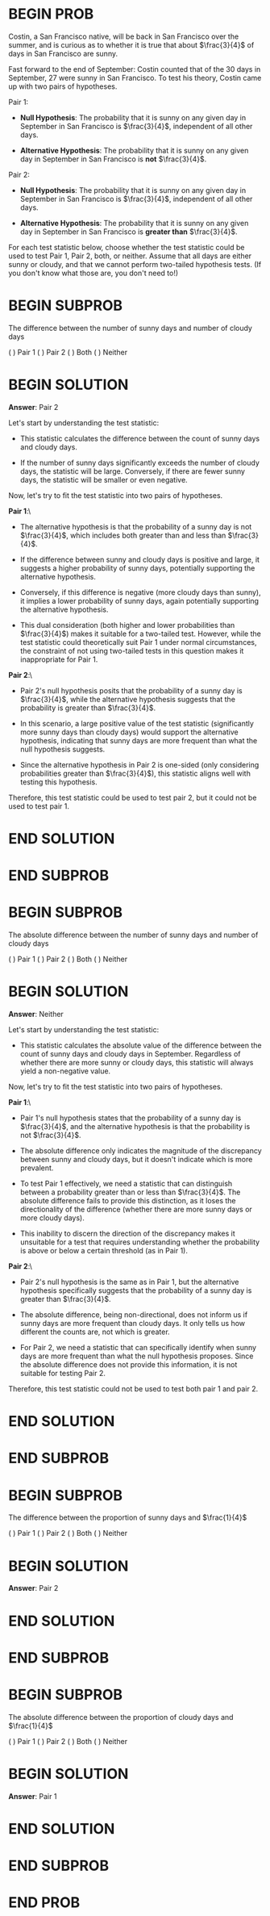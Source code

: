 # BEGIN PROB

Costin, a San Francisco native, will be back in San Francisco over the
summer, and is curious as to whether it is true that about $\frac{3}{4}$
of days in San Francisco are sunny.

Fast forward to the end of September: Costin counted that of the 30 days
in September, 27 were sunny in San Francisco. To test his theory, Costin
came up with two pairs of hypotheses.

Pair 1:

-   **Null Hypothesis**: The probability that it is sunny on any given
    day in September in San Francisco is $\frac{3}{4}$, independent of
    all other days.

-   **Alternative Hypothesis**: The probability that it is sunny on any
    given day in September in San Francisco is **not** $\frac{3}{4}$.

Pair 2:

-   **Null Hypothesis**: The probability that it is sunny on any given
    day in September in San Francisco is $\frac{3}{4}$, independent of
    all other days.

-   **Alternative Hypothesis**: The probability that it is sunny on any
    given day in September in San Francisco is **greater than**
    $\frac{3}{4}$.

For each test statistic below, choose whether the test statistic could
be used to test Pair 1, Pair 2, both, or neither. Assume that all days
are either sunny or cloudy, and that we cannot perform two-tailed
hypothesis tests. (If you don't know what those are, you don't need to!)

# BEGIN SUBPROB

The difference between the number of sunny days and number of
cloudy days

( ) Pair 1 
( ) Pair 2 
( ) Both 
( ) Neither

# BEGIN SOLUTION

**Answer**: Pair 2

Let's start by understanding the test statistic:

- This statistic calculates the difference between the count of sunny days and cloudy days.

- If the number of sunny days significantly exceeds the number of cloudy days, the statistic will be large. Conversely, if there are fewer sunny days, the statistic will be smaller or even negative.

Now, let's try to fit the test statistic into two pairs of hypotheses.

**Pair 1**:\

- The alternative hypothesis is that the probability of a sunny day is not $\frac{3}{4}$, which includes both greater than and less than $\frac{3}{4}$.

- If the difference between sunny and cloudy days is positive and large, it suggests a higher probability of sunny days, potentially supporting the alternative hypothesis.

- Conversely, if this difference is negative (more cloudy days than sunny), it implies a lower probability of sunny days, again potentially supporting the alternative hypothesis.

- This dual consideration (both higher and lower probabilities than $\frac{3}{4}$) makes it suitable for a two-tailed test. However, while the test statistic could theoretically suit Pair 1 under normal circumstances, the constraint of not using two-tailed tests in this question makes it inappropriate for Pair 1.

**Pair 2**:\

- Pair 2's null hypothesis posits that the probability of a sunny day is $\frac{3}{4}$, while the alternative hypothesis suggests that the probability is greater than $\frac{3}{4}$.

- In this scenario, a large positive value of the test statistic (significantly more sunny days than cloudy days) would support the alternative hypothesis, indicating that sunny days are more frequent than what the null hypothesis suggests.

- Since the alternative hypothesis in Pair 2 is one-sided (only considering probabilities greater than $\frac{3}{4}$), this statistic aligns well with testing this hypothesis.

Therefore, this test statistic could be used to test pair 2, but it could not be used to test pair 1.

# END SOLUTION

# END SUBPROB


# BEGIN SUBPROB

The absolute difference between the number of sunny days and number of cloudy days

( ) Pair 1 
( ) Pair 2 
( ) Both 
( ) Neither

# BEGIN SOLUTION

**Answer**: Neither

Let's start by understanding the test statistic:

- This statistic calculates the absolute value of the difference between the count of sunny days and cloudy days in September. Regardless of whether there are more sunny or cloudy days, this statistic will always yield a non-negative value.

Now, let's try to fit the test statistic into two pairs of hypotheses.

**Pair 1**:\

- Pair 1's null hypothesis states that the probability of a sunny day is $\frac{3}{4}$, and the alternative hypothesis is that the probability is not $\frac{3}{4}$.

- The absolute difference only indicates the magnitude of the discrepancy between sunny and cloudy days, but it doesn't indicate which is more prevalent.

- To test Pair 1 effectively, we need a statistic that can distinguish between a probability greater than or less than $\frac{3}{4}$. The absolute difference fails to provide this distinction, as it loses the directionality of the difference (whether there are more sunny days or more cloudy days).

- This inability to discern the direction of the discrepancy makes it unsuitable for a test that requires understanding whether the probability is above or below a certain threshold (as in Pair 1).

**Pair 2**:\

- Pair 2's null hypothesis is the same as in Pair 1, but the alternative hypothesis specifically suggests that the probability of a sunny day is greater than $\frac{3}{4}$.

- The absolute difference, being non-directional, does not inform us if sunny days are more frequent than cloudy days. It only tells us how different the counts are, not which is greater.

- For Pair 2, we need a statistic that can specifically identify when sunny days are more frequent than what the null hypothesis proposes. Since the absolute difference does not provide this information, it is not suitable for testing Pair 2.

Therefore, this test statistic could not be used to test both pair 1 and pair 2.

# END SOLUTION

# END SUBPROB


# BEGIN SUBPROB

The difference between the proportion of sunny days and $\frac{1}{4}$

( ) Pair 1 
( ) Pair 2 
( ) Both 
( ) Neither

# BEGIN SOLUTION

**Answer**: Pair 2 

# END SOLUTION

# END SUBPROB


# BEGIN SUBPROB

The absolute difference between the proportion of cloudy days
and $\frac{1}{4}$

( ) Pair 1 
( ) Pair 2 
( ) Both 
( ) Neither

# BEGIN SOLUTION

**Answer**: Pair 1 

# END SOLUTION

# END SUBPROB

# END PROB